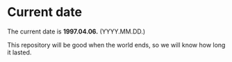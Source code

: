 # Current date

The current date is **1997.04.06.** (YYYY.MM.DD.)

This repository will be good when the world ends, so we will know how long it lasted.